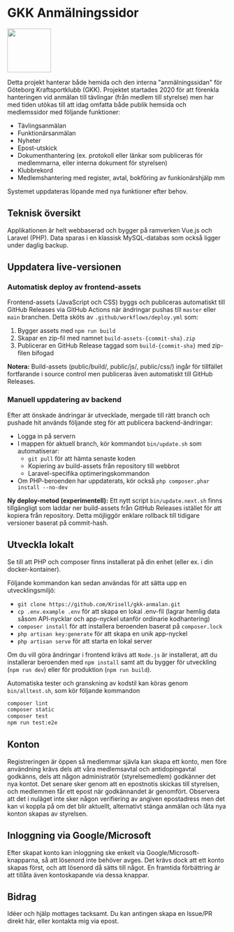 # GKK Anmälningssidor

<img src="https://user-images.githubusercontent.com/25909128/118098777-9b9b0a80-b3d4-11eb-8e96-8e4484b41c25.png" width="100">

Detta projekt hanterar både hemida och den interna "anmälningssidan" för Göteborg Kraftsportklubb (GKK). Projektet startades 2020 för att förenkla hanteringen vid anmälan till tävlingar (från medlem till styrelse) men har med tiden utökas till att idag omfatta både publik hemsida och medlemssidor med följande funktioner:

- Tävlingsanmälan
- Funktionärsanmälan
- Nyheter
- Epost-utskick
- Dokumenthantering (ex. protokoll eller länkar som publiceras för medlemmarna, eller interna dokument för styrelsen)
- Klubbrekord
- Medlemshantering med register, avtal, bokföring av funkionärshjälp mm

Systemet uppdateras löpande med nya funktioner efter behov.

## Teknisk översikt

Applikationen är helt webbaserad och bygger på ramverken Vue.js och Laravel (PHP). Data sparas i en klassisk MySQL-databas som också ligger under daglig backup.

## Uppdatera live-versionen

### Automatisk deploy av frontend-assets

Frontend-assets (JavaScript och CSS) byggs och publiceras automatiskt till GitHub Releases via GitHub Actions när ändringar pushas till `master` eller `main` branchen. Detta sköts av `.github/workflows/deploy.yml` som:

1. Bygger assets med `npm run build`
2. Skapar en zip-fil med namnet `build-assets-{commit-sha}.zip`
3. Publicerar en GitHub Release taggad som `build-{commit-sha}` med zip-filen bifogad

**Notera:** Build-assets (public/build/, public/js/, public/css/) ingår för tillfället fortfarande i source control men publiceras även automatiskt till GitHub Releases.

### Manuell uppdatering av backend

Efter att önskade ändringar är utvecklade, mergade till rätt branch och pushade hit används följande steg för att publicera backend-ändringar:

- Logga in på servern
- I mappen för aktuell branch, kör kommandot `bin/update.sh` som automatiserar:
  - `git pull` för att hämta senaste koden
  - Kopiering av build-assets från repository till webbrot
  - Laravel-specifika optimeringskommandon
- Om PHP-beroenden har uppdaterats, kör också `php composer.phar install --no-dev`

**Ny deploy-metod (experimentell):** Ett nytt script `bin/update.next.sh` finns tillgängligt som laddar ner build-assets från GitHub Releases istället för att kopiera från repository. Detta möjliggör enklare rollback till tidigare versioner baserat på commit-hash.

## Utveckla lokalt

Se till att PHP och composer finns installerat på din enhet (eller ex. i din docker-kontainer).

Följande kommandon kan sedan användas för att sätta upp en utvecklingsmiljö:

- `git clone https://github.com/Krisell/gkk-anmalan.git`
- `cp .env.example .env` för att skapa en lokal .env-fil (lagrar hemlig data såsom API-nycklar och app-nyckel utanför ordinarie kodhantering)
- `composer install` för att installera beroenden baserat på `composer.lock`
- `php artisan key:generate` för att skapa en unik app-nyckel
- `php artisan serve` för att starta en lokal server

Om du vill göra ändringar i frontend krävs att `Node.js` är installerat, att du installerar beroenden med `npm install` samt att du bygger för utveckling (`npm run dev`) eller för produktion (`npm run build`).

Automatiska tester och granskning av kodstil kan köras genom `bin/alltest.sh`, som kör följande kommandon
```bash
composer lint
composer static
composer test
npm run test:e2e
```

## Konton

Registreringen är öppen så medlemmar sjävla kan skapa ett konto, men före användning krävs dels att våra medlemsavtal och antidopingavtal godkänns, dels att någon administratör (styrelsemedlem) godkänner det nya kontot. Det senare sker genom att en epostnotis skickas till styrelsen, och medlemmen får ett epost när godkännandet är genomfört. Observera att det i nuläget inte sker någon verifiering av angiven epostadress men det kan vi koppla på om det blir aktuellt, alternativt stänga anmälan och låta nya konton skapas av styrelsen.

## Inloggning via Google/Microsoft

Efter skapat konto kan inloggning ske enkelt via Google/Microsoft-knapparna, så att lösenord inte behöver avges. Det krävs dock att ett konto skapas först, och att lösenord då sätts till något. En framtida förbättring är att tillåta även kontoskapande via dessa knappar.

## Bidrag

Idéer och hjälp mottages tacksamt. Du kan antingen skapa en Issue/PR direkt här, eller kontakta mig via epost.
